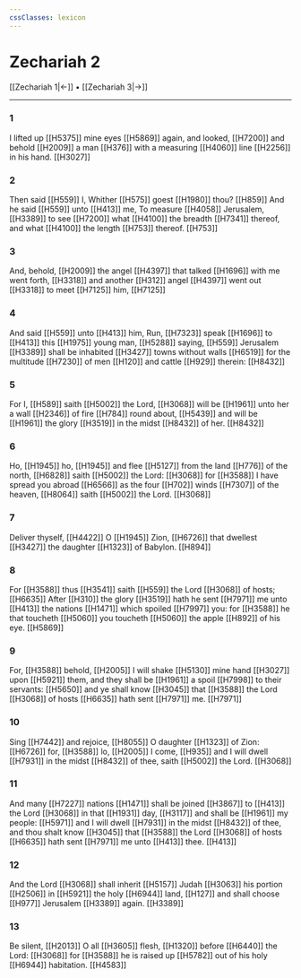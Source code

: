 ```yaml
---
cssClasses: lexicon
---
```

# Zechariah 2

[[Zechariah 1|←]] • [[Zechariah 3|→]]

---

### 1
I lifted up [[H5375]] mine eyes [[H5869]] again, and looked, [[H7200]] and behold [[H2009]] a man [[H376]] with a measuring [[H4060]] line [[H2256]] in his hand. [[H3027]]

### 2
Then said [[H559]] I, Whither [[H575]] goest [[H1980]] thou? [[H859]] And he said [[H559]] unto [[H413]] me, To measure [[H4058]] Jerusalem, [[H3389]] to see [[H7200]] what [[H4100]] the breadth [[H7341]] thereof, and what [[H4100]] the length [[H753]] thereof. [[H753]]

### 3
And, behold, [[H2009]] the angel [[H4397]] that talked [[H1696]] with me went forth, [[H3318]] and another [[H312]] angel [[H4397]] went out [[H3318]] to meet [[H7125]] him, [[H7125]]

### 4
And said [[H559]] unto [[H413]] him, Run, [[H7323]] speak [[H1696]] to [[H413]] this [[H1975]] young man, [[H5288]] saying, [[H559]] Jerusalem [[H3389]] shall be inhabited [[H3427]] towns without walls [[H6519]] for the multitude [[H7230]] of men [[H120]] and cattle [[H929]] therein: [[H8432]]

### 5
For I, [[H589]] saith [[H5002]] the Lord, [[H3068]] will be [[H1961]] unto her a wall [[H2346]] of fire [[H784]] round about, [[H5439]] and will be [[H1961]] the glory [[H3519]] in the midst [[H8432]] of her. [[H8432]]

### 6
Ho, [[H1945]] ho, [[H1945]] and flee [[H5127]] from the land [[H776]] of the north, [[H6828]] saith [[H5002]] the Lord: [[H3068]] for [[H3588]] I have spread you abroad [[H6566]] as the four [[H702]] winds [[H7307]] of the heaven, [[H8064]] saith [[H5002]] the Lord. [[H3068]]

### 7
Deliver thyself, [[H4422]] O [[H1945]] Zion, [[H6726]] that dwellest [[H3427]] the daughter [[H1323]] of Babylon. [[H894]]

### 8
For [[H3588]] thus [[H3541]] saith [[H559]] the Lord [[H3068]] of hosts; [[H6635]] After [[H310]] the glory [[H3519]] hath he sent [[H7971]] me unto [[H413]] the nations [[H1471]] which spoiled [[H7997]] you: for [[H3588]] he that toucheth [[H5060]] you toucheth [[H5060]] the apple [[H892]] of his eye. [[H5869]]

### 9
For, [[H3588]] behold, [[H2005]] I will shake [[H5130]] mine hand [[H3027]] upon [[H5921]] them, and they shall be [[H1961]] a spoil [[H7998]] to their servants: [[H5650]] and ye shall know [[H3045]] that [[H3588]] the Lord [[H3068]] of hosts [[H6635]] hath sent [[H7971]] me. [[H7971]]

### 10
Sing [[H7442]] and rejoice, [[H8055]] O daughter [[H1323]] of Zion: [[H6726]] for, [[H3588]] lo, [[H2005]] I come, [[H935]] and I will dwell [[H7931]] in the midst [[H8432]] of thee, saith [[H5002]] the Lord. [[H3068]]

### 11
And many [[H7227]] nations [[H1471]] shall be joined [[H3867]] to [[H413]] the Lord [[H3068]] in that [[H1931]] day, [[H3117]] and shall be [[H1961]] my people: [[H5971]] and I will dwell [[H7931]] in the midst [[H8432]] of thee, and thou shalt know [[H3045]] that [[H3588]] the Lord [[H3068]] of hosts [[H6635]] hath sent [[H7971]] me unto [[H413]] thee. [[H413]]

### 12
And the Lord [[H3068]] shall inherit [[H5157]] Judah [[H3063]] his portion [[H2506]] in [[H5921]] the holy [[H6944]] land, [[H127]] and shall choose [[H977]] Jerusalem [[H3389]] again. [[H3389]]

### 13
Be silent, [[H2013]] O all [[H3605]] flesh, [[H1320]] before [[H6440]] the Lord: [[H3068]] for [[H3588]] he is raised up [[H5782]] out of his holy [[H6944]] habitation. [[H4583]]